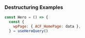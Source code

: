 ### Destructuring Examples

```jsx
const Hero = () => {
  const {
    wpPage: { ACF_HomePage: data },
  } = useHeroQuery()
```
